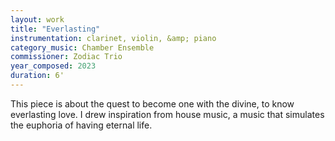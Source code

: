 ```yaml
---
layout: work
title: "Everlasting"
instrumentation: clarinet, violin, &amp; piano
category_music: Chamber Ensemble
commissioner: Zodiac Trio
year_composed: 2023
duration: 6'
---
```

This piece is about the quest to become one with the divine, to know everlasting love. I drew inspiration from house music, a music that simulates the euphoria of having eternal life.